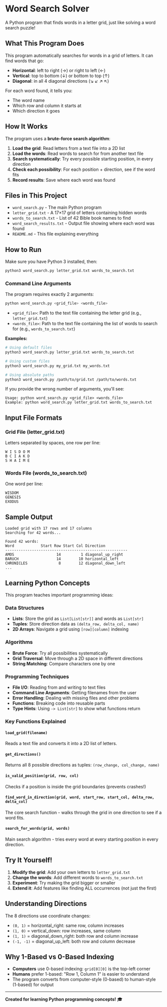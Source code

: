 # Word Search Solver

A Python program that finds words in a letter grid, just like solving a word search puzzle!

## What This Program Does

This program automatically searches for words in a grid of letters. It can find words that go:
- **Horizontal**: left to right (→) or right to left (←)
- **Vertical**: top to bottom (↓) or bottom to top (↑)
- **Diagonal**: in all 4 diagonal directions (↘ ↙ ↗ ↖)

For each word found, it tells you:
- The word name
- Which row and column it starts at
- Which direction it goes

## How It Works

The program uses a **brute-force search algorithm**:

1. **Load the grid**: Read letters from a text file into a 2D list
2. **Load the words**: Read words to search for from another text file
3. **Search systematically**: Try every possible starting position, in every direction
4. **Check each possibility**: For each position + direction, see if the word fits
5. **Record results**: Save where each word was found

## Files in This Project

- `word_search.py` - The main Python program
- `letter_grid.txt` - A 17×17 grid of letters containing hidden words
- `words_to_search.txt` - List of 42 Bible book names to find
- `word_search_results.txt` - Output file showing where each word was found
- `README.md` - This file explaining everything

## How to Run

Make sure you have Python 3 installed, then:

```bash
python3 word_search.py letter_grid.txt words_to_search.txt
```

### Command Line Arguments

The program requires exactly 2 arguments:

```bash
python word_search.py <grid_file> <words_file>
```

- `<grid_file>`: Path to the text file containing the letter grid (e.g., `letter_grid.txt`)
- `<words_file>`: Path to the text file containing the list of words to search for (e.g., `words_to_search.txt`)

**Examples:**
```bash
# Using default files
python3 word_search.py letter_grid.txt words_to_search.txt

# Using custom files
python3 word_search.py my_grid.txt my_words.txt

# Using absolute paths
python3 word_search.py /path/to/grid.txt /path/to/words.txt
```

If you provide the wrong number of arguments, you'll see:
```
Usage: python word_search.py <grid_file> <words_file>
Example: python word_search.py letter_grid.txt words_to_search.txt
```

## Input File Formats

### Grid File (letter_grid.txt)
Letters separated by spaces, one row per line:
```
W I S D O M
B C I A K D
S H A I M E
```

### Words File (words_to_search.txt)
One word per line:
```
WISDOM
GENESIS
EXODUS
```

## Sample Output

```
Loaded grid with 17 rows and 17 columns
Searching for 42 words...

Found 42 words:
Word            Start Row Start Col Direction
-------------------------------------------------------
AMOS                   14         1 diagonal_up_right
BARUCH                 14        10 horizontal_left
CHRONICLES              8        12 diagonal_down_left
...
```

## Learning Python Concepts

This program teaches important programming ideas:

### Data Structures
- **Lists**: Store the grid as `List[List[str]]` and words as `List[str]`
- **Tuples**: Store direction data as `(delta_row, delta_col, name)`
- **2D Arrays**: Navigate a grid using `[row][column]` indexing

### Algorithms
- **Brute Force**: Try all possibilities systematically
- **Grid Traversal**: Move through a 2D space in different directions
- **String Matching**: Compare characters one by one

### Programming Techniques
- **File I/O**: Reading from and writing to text files
- **Command Line Arguments**: Getting filenames from the user
- **Error Handling**: Dealing with missing files and other problems
- **Functions**: Breaking code into reusable parts
- **Type Hints**: Using `-> List[str]` to show what functions return

### Key Functions Explained

#### `load_grid(filename)`
Reads a text file and converts it into a 2D list of letters.

#### `get_directions()`
Returns all 8 possible directions as tuples: `(row_change, col_change, name)`

#### `is_valid_position(grid, row, col)`
Checks if a position is inside the grid boundaries (prevents crashes!)

#### `find_word_in_direction(grid, word, start_row, start_col, delta_row, delta_col)`
The core search function - walks through the grid in one direction to see if a word fits.

#### `search_for_words(grid, words)`
Main search algorithm - tries every word at every starting position in every direction.

## Try It Yourself!

1. **Modify the grid**: Add your own letters to `letter_grid.txt`
2. **Change the words**: Add different words to `words_to_search.txt`
3. **Experiment**: Try making the grid bigger or smaller
4. **Extend it**: Add features like finding ALL occurrences (not just the first)

## Understanding Directions

The 8 directions use coordinate changes:
- `(0, 1)` = horizontal_right: same row, column increases
- `(1, 0)` = vertical_down: row increases, same column
- `(1, 1)` = diagonal_down_right: both row and column increase
- `(-1, -1)` = diagonal_up_left: both row and column decrease

## Why 1-Based vs 0-Based Indexing

- **Computers** use 0-based indexing: `grid[0][0]` is the top-left corner
- **Humans** prefer 1-based: "Row 1, Column 1" is easier to understand
- The program converts from computer-style (0-based) to human-style (1-based) for output

---

**Created for learning Python programming concepts!** 🎓
